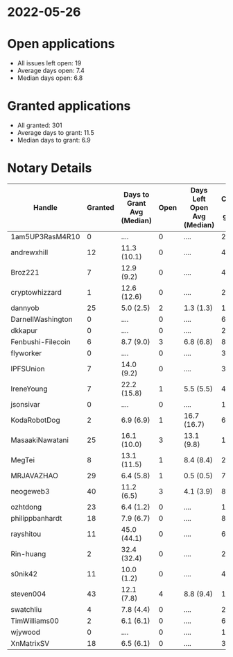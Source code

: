 2022-05-26
==========

# Open applications

- All issues left open: 19
- Average days open: 7.4
- Median days open: 6.8

# Granted applications

- All granted: 301
- Average days to grant: 11.5
- Median days to grant: 6.9

# Notary Details

| Handle            |   Granted | Days to Grant Avg (Median)   |   Open | Days Left Open Avg (Median)   |   Closed (no grant) |
|-------------------|-----------|------------------------------|--------|-------------------------------|---------------------|
| 1am5UP3RasM4R10   |         0 | ....                         |      0 | ....                          |                   2 |
| andrewxhill       |        12 | 11.3  (10.1)                 |      0 | ....                          |                  46 |
| Broz221           |         7 | 12.9  (9.2)                  |      0 | ....                          |                  41 |
| cryptowhizzard    |         1 | 12.6  (12.6)                 |      0 | ....                          |                  20 |
| dannyob           |        25 | 5.0  (2.5)                   |      2 | 1.3  (1.3)                    |                 122 |
| DarnellWashington |         0 | ....                         |      0 | ....                          |                   6 |
| dkkapur           |         0 | ....                         |      0 | ....                          |                   2 |
| Fenbushi-Filecoin |         6 | 8.7  (9.0)                   |      3 | 6.8  (6.8)                    |                  80 |
| flyworker         |         0 | ....                         |      0 | ....                          |                   3 |
| IPFSUnion         |         7 | 14.0  (9.2)                  |      0 | ....                          |                  32 |
| IreneYoung        |         7 | 22.2  (15.8)                 |      1 | 5.5  (5.5)                    |                  44 |
| jsonsivar         |         0 | ....                         |      0 | ....                          |                  13 |
| KodaRobotDog      |         2 | 6.9  (6.9)                   |      1 | 16.7  (16.7)                  |                   6 |
| MasaakiNawatani   |        25 | 16.1  (10.0)                 |      3 | 13.1  (9.8)                   |                 105 |
| MegTei            |         8 | 13.1  (11.5)                 |      1 | 8.4  (8.4)                    |                  24 |
| MRJAVAZHAO        |        29 | 6.4  (5.8)                   |      1 | 0.5  (0.5)                    |                  71 |
| neogeweb3         |        40 | 11.2  (6.5)                  |      3 | 4.1  (3.9)                    |                  83 |
| ozhtdong          |        23 | 6.4  (1.2)                   |      0 | ....                          |                 122 |
| philippbanhardt   |        18 | 7.9  (6.7)                   |      0 | ....                          |                  81 |
| rayshitou         |        11 | 45.0  (44.1)                 |      0 | ....                          |                  61 |
| Rin-huang         |         2 | 32.4  (32.4)                 |      0 | ....                          |                   2 |
| s0nik42           |        11 | 10.0  (1.2)                  |      0 | ....                          |                  42 |
| steven004         |        43 | 12.1  (7.8)                  |      4 | 8.8  (9.4)                    |                 157 |
| swatchliu         |         4 | 7.8  (4.4)                   |      0 | ....                          |                  26 |
| TimWilliams00     |         2 | 6.1  (6.1)                   |      0 | ....                          |                   6 |
| wjywood           |         0 | ....                         |      0 | ....                          |                  12 |
| XnMatrixSV        |        18 | 6.5  (6.1)                   |      0 | ....                          |                  38 |